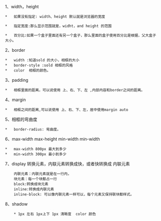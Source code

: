 
1、width，height
    
    *   如果没有指定: width、height 默认就是浏览器的宽度
    
    *   指定宽度:那么显示范围就是，widht，and height 的范围
    
    *   百分比:如果一个盒子里面还有另一个盒子，那么里面的盒子使用百分比是根据，父大盒子大小。


2、border 
    
    *   width :知道sold 的大小，相框的大小
    *   border-style :sold 相框的风格
    *   color  相框的颜色。

3、padding 

    *   相框里面的距离，可以说使用 上、右、下、左 ,内部内容和border之间的距离。

4、margin
    
    *   相框之间的距离,可以说使用 上、右、下、左，居中使用margin auto
    
5、相框的弯曲度

    *   border-radius: 弯曲度。
 
6、max-width max-height min-width min-width

    *   max-width 800px 最大到多少
    *   min-width 300px 最小到多少

7、display  转换元素，内联元素转换成快，或者快转换成 内联元素

        内联元素：内联元素就是在一行内，
        块元素：每一个块都占一行
        block:转换成块元素
        inline:转换成内联元素
        inline-block: 可以像内联元素一样可以，每个元素又保持联块都样式。
        
    
8、shadow 

        * 1px 左右 1px上下 1px 清晰度  color 颜色
     
      
 